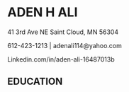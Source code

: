 <!DOCTYPE html>

<html> 
 
<head> 

<body>

<h1> ADEN H ALI</h1>
<p>41 3rd Ave NE Saint Cloud, MN 56304</p>
<p>612-423-1213 | adenali114@yahoo.com</p>
<p>Linkedin.com/in/aden-ali-16487013b</p>
<h2>EDUCATION</h2>


 
</body>


</head>


</html>
